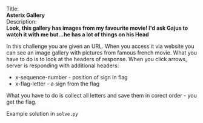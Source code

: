 Title:<br>
<b>Asterix Gallery</b><br>
Description:<br>
<b>Look, this gallery has images from my favourite movie! I'd ask Gajus to watch it with me but...he has a lot of things on his Head</b>

In this challenge you are given an URL. When you access it via website you can see an image gallery with pictures from famous french movie. What you have to do is to look at the headers of response. When you click arrows, server is responding with additional headers:
- x-sequence-number - position of sign in flag
- x-flag-letter - a sign from the flag

What you have to do is collect all letters and save them in corect order - you get the flag.

Example solution in `solve.py`
